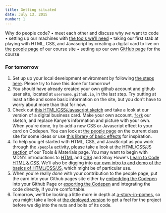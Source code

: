 ```yaml
---
title: Getting situated
date: July 13, 2015
number: 1
---
```


Why do people code? • meet each other and discuss why *we* want to code • setting up our machines with [the tools we’ll need](tools-and-materials) • taking our first stab at playing with HTML, CSS, and Javascript by creating a digital card to live on [the people page](people) of our course site • setting up our own [GitHub page](https://pages.github.com/) for the course

### For tomorrow

1. Set up up your local development environment by following [the steps here](https://dgmds15.github.io/tools-and-materials).  Please try to have this done for tomorrow!
2. You should have already created your own github account and github user site, located at `username.github.io`, in the last step.  Try putting at least a title and some basic information on the site, but you don't have to worry about more than that for now.  
3. Check out [this HTML/CSS/Javascript sketch](http://codepen.io/duffles/pen/EjQLzy) and take a look at our version of a digital business card.  Make your own account, [`fork`](https://help.github.com/articles/fork-a-repo/) our sketch, and replace Kanye's information and picture with your own.  When you're done, try to add a new CSS or Javascript effect to your card on Codepen.  You can look at [the people page](http://dgmds15.github.io/people) on the current class site for some ideas or use [this library of basic effects](https://gist.github.com/aresnick/8e881e01245989794c5e) for inspiration.
4. To help you get started with HTML, CSS, and JavaScript as you work through the `/people` activity, please take a look at [the HTML/CSS/JS section](javascript-html-and-css-references) of our Tools &amp; Materials page.  You may want to begin with  MDN's introductions to [HTML](https://developer.mozilla.org/en-US/Learn/HTML) and [CSS](https://developer.mozilla.org/en-US/Learn/CSS) and Shay Howe's [Learn to Code HTML & CSS](http://learn.shayhowe.com/html-css/).  We'll also be digging into [our own intro to and demo of the basics of HTML/CSS/JS](https://github.com/dgmde15/HTML.CSS.JS-Intro), which might be of particular use.
5. When you're really *done* with your contribution to the people page, put the card into your Github pages site either by [embedding the Codepen](https://blog.codepen.io/documentation/features/embedded-pens/) into your Github Page or [exporting the Codepen](https://blog.codepen.io/documentation/features/exporting-pens/) and integrating the code directly, if you're comfortable.
6. Tomorrow, we'll be looking a little more in depth at [a-story-in-pomes](https://github.com/dgmds15/a-story-in-pomes), so you might take a look at [the deployed version](http://dgmds15.github.io/a-story-in-pomes/) to get a feel for the project before we dig into the nuts and bolts of its code.
